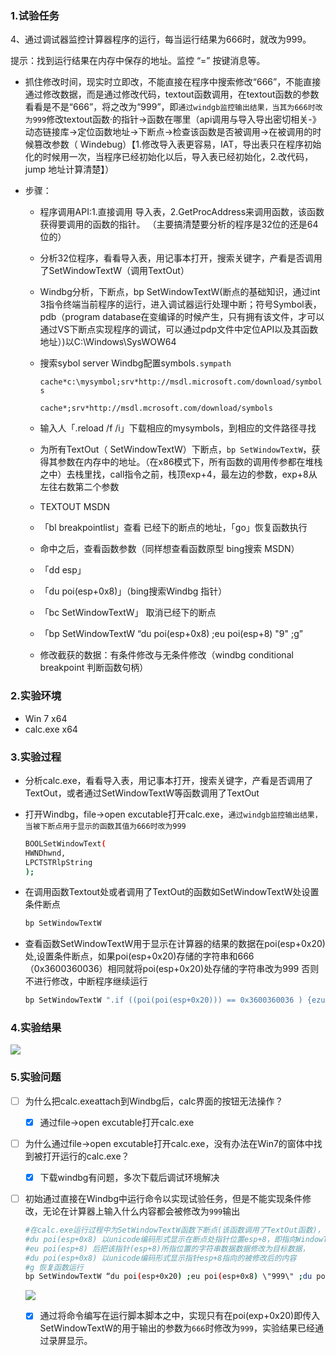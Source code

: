 ### 1.试验任务

4、通过调试器监控计算器程序的运行，每当运行结果为666时，就改为999。

提示：找到运行结果在内存中保存的地址。监控 “=” 按键消息等。

- 抓住修改时间，现实时立即改，不能直接在程序中搜索修改“666”，不能直接通过修改数据，而是通过修改代码，textout函数调用，在textout函数的参数看看是不是“666”，将之改为“999”，即`通过windgb监控输出结果，当其为666时改为999`修改textout函数·的指针->函数在哪里（api调用与导入导出密切相关-》动态链接库->定位函数地址->下断点->检查该函数是否被调用->在被调用的时候篡改参数（ Windebug）【1.修改导入表更容易，IAT，导出表只在程序初始化的时候用一次，当程序已经初始化以后，导入表已经初始化，2.改代码，jump 地址计算清楚】） 

- 步骤：

  - 程序调用API:1.直接调用 导入表，2.GetProcAddress来调用函数，该函数获得要调用的函数的指针。 （主要搞清楚要分析的程序是32位的还是64位的）

  - 分析32位程序，看看导入表，用记事本打开，搜索关键字，产看是否调用了SetWindowTextW（调用TextOut）

  - Windbg分析，下断点，bp SetWindowTextW(断点的基础知识，通过int 3指令终端当前程序的运行，进入调试器运行处理中断；符号Symbol表，pdb（program database在变编译的时候产生，只有拥有该文件，才可以通过VS下断点实现程序的调试，可以通过pdp文件中定位API以及其函数地址）)以C:\Windows\SysWOW64

  - 搜索sybol server Windbg配置symbols`.sympath `

    `cache*c:\mysymbol;srv*http://msdl.microsoft.com/download/symbols`

    `cache*;srv*http://msdl.mcrosoft.com/download/symbols`

  - 输入人「.reload /f /i」下载相应的mysymbols，到相应的文件路径寻找

  - 为所有TextOut（ SetWindowTextW）下断点，`bp SetWindowTextW`，获得其参数在内存中的地址。（在x86模式下，所有函数的调用传参都在堆栈之中）去栈里找，call指令之前，栈顶exp+4，最左边的参数，exp+8从左往右数第二个参数

  - TEXTOUT MSDN

  - 「bl breakpointlist」查看 已经下的断点的地址，「go」恢复函数执行

  - 命中之后，查看函数参数（同样想查看函数原型 bing搜索 MSDN）

  - 「dd esp」

  - 「du poi(esp+0x8)」（bing搜索Windbg 指针）

  - 「bc SetWindowTextW」 取消已经下的断点

  - 「bp SetWindowTextW “du poi(esp+0x8) ;eu poi(esp+8) \"9\" ;g”

  - 修改截获的数据：有条件修改与无条件修改（windbg conditional breakpoint 判断函数句柄）

### 2.实验环境

- Win 7 x64
- calc.exe x64

### 3.实验过程

- 分析calc.exe，看看导入表，用记事本打开，搜索关键字，产看是否调用了TextOut，或者通过SetWindowTextW等函数调用了TextOut

- 打开Windbg，file->open excutable打开calc.exe，`通过windgb监控输出结果，当被下断点用于显示的函数其值为666时改为999`

  ```bash
  BOOLSetWindowText(
  HWNDhwnd,
  LPCTSTRlpString 
  );
  ```

- 在调用函数Textout处或者调用了TextOut的函数如SetWindowTextW处设置条件断点

  ```bash
  bp SetWindowTextW
  ```

- 查看函数SetWindowTextW用于显示在计算器的结果的数据在poi(esp+0x20)处,设置条件断点，如果poi(esp+0x20)存储的字符串和666（0x3600360036）相同就将poi(esp+0x20)处存储的字符串改为999 否则不进行修改，中断程序继续运行

  ```bash
  bp SetWindowTextW ".if ((poi(poi(esp+0x20))) == 0x3600360036 ) {ezu poi(esp+0x20) \"999\";g} .else {g}"
  ```

### 4.实验结果

![](/SoftandSyssafehm/hw4/images/Que4-Result.gif)

### 5.实验问题

- [ ] 为什么把calc.exeattach到Windbg后，calc界面的按钮无法操作？
  - [x] 通过file->open excutable打开calc.exe

- [ ] 为什么通过file->open excutable打开calc.exe，没有办法在Win7的窗体中找到被打开运行的calc.exe？

  - [x] 下载windbg有问题，多次下载后调试环境解决

- [ ] 初始通过直接在Windbg中运行命令以实现试验任务，但是不能实现条件修改，无论在计算器上输入什么内容都会被修改为`999`输出

  ```bash
  #在calc.exe运行过程中为SetWindowTextW函数下断点(该函数调用了TextOut函数)，
  #du poi(esp+0x8) 以unicode编码形式显示在断点处指针位置esp+8，即指向WindowTextW的第二个参数（用于显示的字符串）的指针的内容
  #eu poi(esp+8) 后把该指针(esp+8)所指位置的字符串数据数据修改为目标数据，
  #du poi(esp+0x8) 以unicode编码形式显示指针esp+8指向的被修改后的内容
  #g 恢复函数运行
  bp SetWindowTextW “du poi(esp+0x20) ;eu poi(esp+0x8) \"999\" ;du poi(esp+0x20) ;g”
  ```

  ![](/SoftandSyssafehm/hw4/images/image-20190320103345443.png)

  - [x] 通过将命令编写在运行脚本脚本之中，实现只有在poi(exp+0x20)即传入 SetWindowTextW的用于输出的参数为`666`时修改为`999`，实验结果已经通过录屏显示。

  